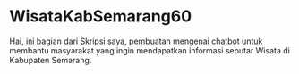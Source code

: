 # WisataKabSemarang60
Hai, ini bagian dari Skripsi saya, pembuatan mengenai chatbot untuk membantu masyarakat yang ingin mendapatkan informasi seputar Wisata di Kabupaten Semarang.
